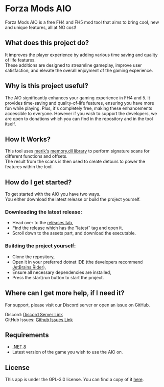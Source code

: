 # Forza Mods AIO

Forza Mods AIO is a free FH4 and FH5 mod tool that aims to bring cool, new and unique features, all at NO cost!

## What does this project do?

It improves the player experience by adding various time saving and quality of life features.<br/>
These additions are designed to streamline gameplay, improve user satisfaction, and elevate the overall enjoyment of the gaming experience.

## Why is this project useful?

The AIO significantly enhances your gaming experience in FH4 and 5. It provides time-saving and quality-of-life features, ensuring you have more fun while playing.
Plus, it's completely free, making these enhancements accessible to everyone. However if you wish to support the developers, we are open to donations which you can find in the repository and in the tool itself.

## How It Works?

This tool uses [merik's](https://github.com/szaaamerik) [memory.dll library](https://github.com/szaaamerik/memory.andy.dll) to perform signature scans for different functions and offsets.<br/>
The result from the scans is then used to create detours to power the features within the tool.

## How do I get started?

To get started with the AIO you have two ways.<br/>
You either download the latest release or build the project yourself.

### Downloading the latest release:

- Head over to the [releases tab](https://github.com/ForzaMods/Forza-Mods-AIO/releases),
- Find the release which has the "latest" tag and open it,
- Scroll down to the assets part, and download the executable.

### Building the project yourself:

- Clone the repository,
- Open it in your preferred dotnet IDE (the developers recommend [JetBrains Rider](https://www.jetbrains.com/rider/)),
- Ensure all necessary dependencies are installed,
- Press the start/run button to start the project.

## Where can I get more help, if I need it?

For support, please visit our Discord server or open an issue on GitHub.

Discord: [Discord Server Link](https://discord.gg/forzamods)<br/>
GitHub Issues: [Github Issues Link](https://github.com/ForzaMods/Forza-Mods-AIO/issues/new/choose)

## Requirements

- [.NET 8](https://dotnet.microsoft.com/en-us/download/dotnet/thank-you/runtime-desktop-8.0.4-windows-x64-installer)
- Latest version of the game you wish to use the AIO on.

## License

This app is under the GPL-3.0 license. You can find a copy of it [here](LICENSE).
